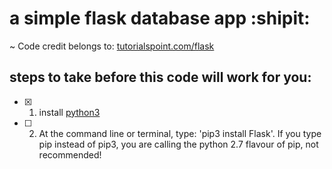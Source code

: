 # a simple flask database app :shipit:

 ~ Code credit belongs to: [tutorialspoint.com/flask](https://www.tutorialspoint.com/flask/flask_sqlite.htm)

## steps to take before this code will work for you:
- [x] 1. install [python3](https://www.python.org/downloads/release/python-352/)
- [ ] 2. At the command line or terminal, type: 'pip3 install Flask'. If you type pip instead of pip3, you are calling the python 2.7 flavour of pip, not recommended!
